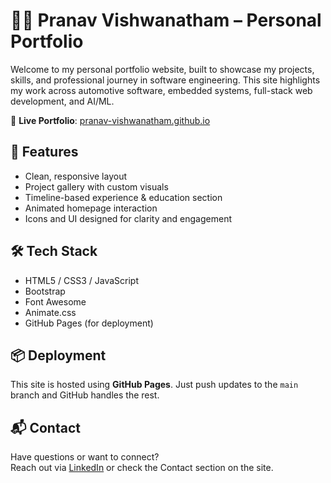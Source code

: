 # 🧑‍💻 Pranav Vishwanatham – Personal Portfolio

Welcome to my personal portfolio website, built to showcase my projects, skills, and professional journey in software engineering. This site highlights my work across automotive software, embedded systems, full-stack web development, and AI/ML.

🔗 **Live Portfolio**: [pranav-vishwanatham.github.io](https://pranav-vishwanatham.github.io)

## 🚀 Features

- Clean, responsive layout
- Project gallery with custom visuals
- Timeline-based experience & education section
- Animated homepage interaction
- Icons and UI designed for clarity and engagement

## 🛠️ Tech Stack

- HTML5 / CSS3 / JavaScript
- Bootstrap
- Font Awesome
- Animate.css
- GitHub Pages (for deployment)

## 📦 Deployment

This site is hosted using **GitHub Pages**. Just push updates to the `main` branch and GitHub handles the rest.

## 📬 Contact

Have questions or want to connect?  
Reach out via [LinkedIn](https://www.linkedin.com/in/pranav-vishwanatham) or check the Contact section on the site.

